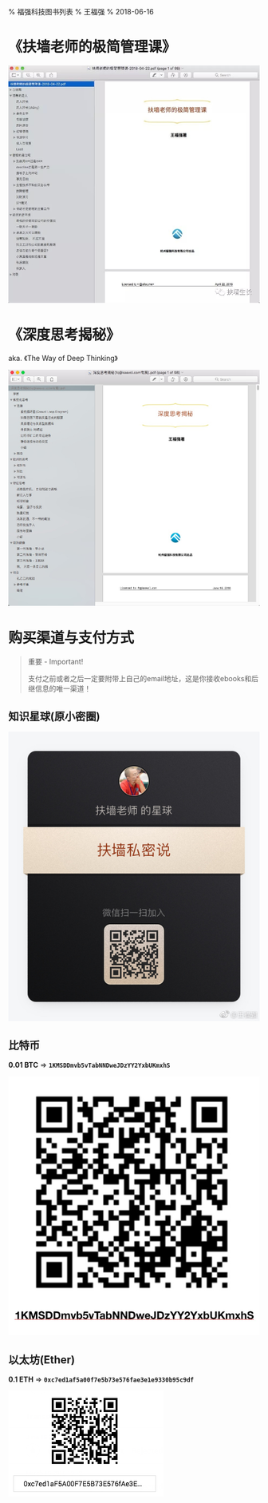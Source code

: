 % 福强科技图书列表
% 王福强
% 2018-06-16

# 《扶墙老师的极简管理课》

![](images/cover_of_lean_lead_and_mgt.jpeg)

# 《深度思考揭秘》

aka. 《The Way of Deep Thinking》

![](images/cover_of_the_way_of_deep_thinking.jpeg)



# 购买渠道与支付方式

> 重要 - Important!
>
> 
>
> 支付之前或者之后一定要附带上自己的email地址，这是你接收ebooks和后继信息的唯一渠道！

## 知识星球(原小密圈)

![](images/xiaomiquan.jpg)

## 比特币

**0.01 BTC** => **`1KMSDDmvb5vTabNNDweJDzYY2YxbUKmxhS`**

![](images/btc_addr.jpeg)



## 以太坊(Ether)

**0.1 ETH** =>  **`0xc7ed1af5a00f7e5b73e576fae3e1e9330b95c9df`**

![](images/eth_addr_metamask.png)